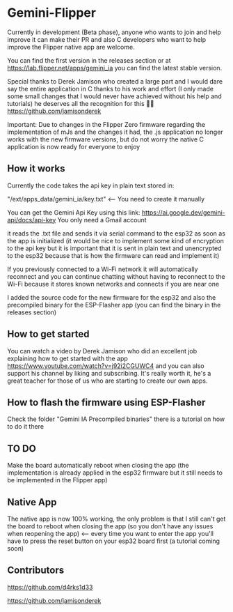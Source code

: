 # Gemini-Flipper

Currently in development (Beta phase), anyone who wants to join and help improve it can make their PR and also C developers who want to help improve the Flipper native app are welcome.

You can find the first version in the releases section or at https://lab.flipper.net/apps/gemini_ia you can find the latest stable version.

Special thanks to Derek Jamison who created a large part and I would dare say the entire application in C thanks to his work and effort (I only made some small changes that I would never have achieved without his help and tutorials) he deserves all the recognition for this 👏👏 https://github.com/jamisonderek

Important: Due to changes in the Flipper Zero firmware regarding the implementation of mJs and the changes it had, the .js application no longer works with the new firmware versions, but do not worry the native C application is now ready for everyone to enjoy

## How it works

Currently the code takes the api key in plain text stored in:

"/ext/apps_data/gemini_ia/key.txt" <-- You need to create it manually

You can get the Gemini Api Key using this link: https://ai.google.dev/gemini-api/docs/api-key You only need a Gmail account

it reads the .txt file and sends it via serial command to the esp32 as soon as the app is initialized (it would be nice to implement some kind of encryption to the api key but it is important that it is sent in plain text and unencrypted to the esp32 because that is how the firmware can read and implement it)

If you previously connected to a Wi-Fi network it will automatically reconnect and you can continue chatting without having to reconnect to the Wi-Fi because it stores known networks and connects if you are near one

I added the source code for the new firmware for the esp32 and also the precompiled binary for the ESP-Flasher app (you can find the binary in the releases section)

## How to get started

You can watch a video by Derek Jamison who did an excellent job explaining how to get started with the app https://www.youtube.com/watch?v=j92i2CGUWC4 and you can also support his channel by liking and subscribing. It's really worth it, he's a great teacher for those of us who are starting to create our own apps.

## How to flash the firmware using ESP-Flasher

Check the folder "Gemini IA Precompiled binaries" there is a tutorial on how to do it there

## TO DO

Make the board automatically reboot when closing the app (the implementation is already applied in the esp32 firmware but it still needs to be implemented in the Flipper app)

## Native App

The native app is now 100% working, the only problem is that I still can't get the board to reboot when closing the app (so you don't have any issues when reopening the app) <-- every time you want to enter the app you'll have to press the reset button on your esp32 board first (a tutorial coming soon)

## Contributors

https://github.com/d4rks1d33

https://github.com/jamisonderek